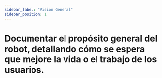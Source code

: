```yaml
---
sidebar_label: "Vision General"
sidebar_position: 1
---
```


# Documentar el propósito general del robot, detallando cómo se espera que mejore la vida o el trabajo de los usuarios.

